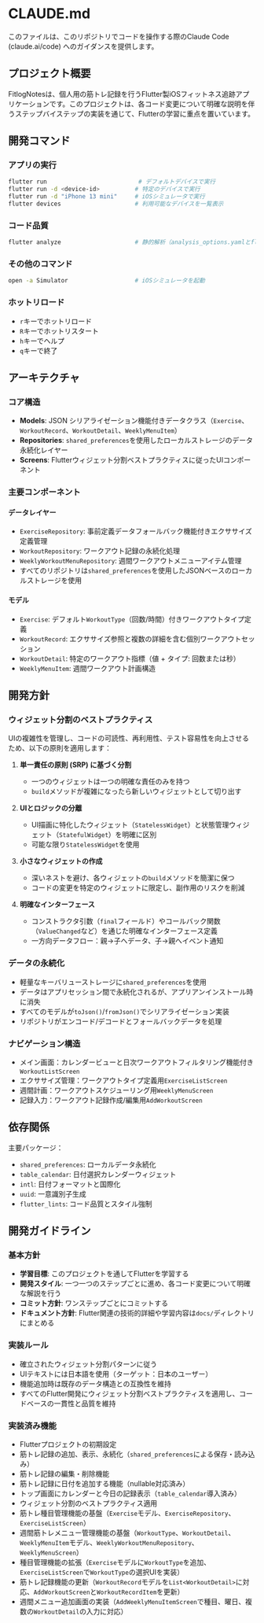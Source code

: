 # CLAUDE.md

このファイルは、このリポジトリでコードを操作する際のClaude Code (claude.ai/code) へのガイダンスを提供します。

## プロジェクト概要

FitlogNotesは、個人用の筋トレ記録を行うFlutter製iOSフィットネス追跡アプリケーションです。このプロジェクトは、各コード変更について明確な説明を伴うステップバイステップの実装を通じて、Flutterの学習に重点を置いています。

## 開発コマンド

### アプリの実行
```bash
flutter run                          # デフォルトデバイスで実行
flutter run -d <device-id>          # 特定のデバイスで実行
flutter run -d "iPhone 13 mini"     # iOSシミュレータで実行
flutter devices                     # 利用可能なデバイスを一覧表示
```

### コード品質
```bash
flutter analyze                     # 静的解析（analysis_options.yamlとflutter_lintsを使用）
```

### その他のコマンド
```bash
open -a Simulator                   # iOSシミュレータを起動
```

### ホットリロード
- `r`キーでホットリロード
- `R`キーでホットリスタート
- `h`キーでヘルプ
- `q`キーで終了

## アーキテクチャ

### コア構造
- **Models**: JSON シリアライゼーション機能付きデータクラス（`Exercise`、`WorkoutRecord`、`WorkoutDetail`、`WeeklyMenuItem`）
- **Repositories**: `shared_preferences`を使用したローカルストレージのデータ永続化レイヤー
- **Screens**: Flutterウィジェット分割ベストプラクティスに従ったUIコンポーネント

### 主要コンポーネント

#### データレイヤー
- `ExerciseRepository`: 事前定義データフォールバック機能付きエクササイズ定義管理
- `WorkoutRepository`: ワークアウト記録の永続化処理
- `WeeklyWorkoutMenuRepository`: 週間ワークアウトメニューアイテム管理
- すべてのリポジトリは`shared_preferences`を使用したJSONベースのローカルストレージを使用

#### モデル
- `Exercise`: デフォルト`WorkoutType`（回数/時間）付きワークアウトタイプ定義
- `WorkoutRecord`: エクササイズ参照と複数の詳細を含む個別ワークアウトセッション
- `WorkoutDetail`: 特定のワークアウト指標（値 + タイプ: 回数または秒）
- `WeeklyMenuItem`: 週間ワークアウト計画構造

## 開発方針

### ウィジェット分割のベストプラクティス

UIの複雑性を管理し、コードの可読性、再利用性、テスト容易性を向上させるため、以下の原則を適用します：

1. **単一責任の原則 (SRP) に基づく分割**
   - 一つのウィジェットは一つの明確な責任のみを持つ
   - `build`メソッドが複雑になったら新しいウィジェットとして切り出す

2. **UIとロジックの分離**
   - UI描画に特化したウィジェット（`StatelessWidget`）と状態管理ウィジェット（`StatefulWidget`）を明確に区別
   - 可能な限り`StatelessWidget`を使用

3. **小さなウィジェットの作成**
   - 深いネストを避け、各ウィジェットの`build`メソッドを簡潔に保つ
   - コードの変更を特定のウィジェットに限定し、副作用のリスクを削減

4. **明確なインターフェース**
   - コンストラクタ引数（`final`フィールド）やコールバック関数（`ValueChanged`など）を通じた明確なインターフェース定義
   - 一方向データフロー：親→子へデータ、子→親へイベント通知

### データの永続化
- 軽量なキーバリューストレージに`shared_preferences`を使用
- データはアプリセッション間で永続化されるが、アプリアンインストール時に消失
- すべてのモデルが`toJson()`/`fromJson()`でシリアライゼーション実装
- リポジトリがエンコード/デコードとフォールバックデータを処理

### ナビゲーション構造
- メイン画面：カレンダービューと日次ワークアウトフィルタリング機能付き`WorkoutListScreen`
- エクササイズ管理：ワークアウトタイプ定義用`ExerciseListScreen`
- 週間計画：ワークアウトスケジューリング用`WeeklyMenuScreen`
- 記録入力：ワークアウト記録作成/編集用`AddWorkoutScreen`

## 依存関係

主要パッケージ：
- `shared_preferences`: ローカルデータ永続化
- `table_calendar`: 日付選択カレンダーウィジェット
- `intl`: 日付フォーマットと国際化
- `uuid`: 一意識別子生成
- `flutter_lints`: コード品質とスタイル強制

## 開発ガイドライン

### 基本方針
- **学習目標**: このプロジェクトを通してFlutterを学習する
- **開発スタイル**: 一つ一つのステップごとに進め、各コード変更について明確な解説を行う
- **コミット方針**: ワンステップごとにコミットする
- **ドキュメント方針**: Flutter関連の技術的詳細や学習内容は`docs/`ディレクトリにまとめる

### 実装ルール
- 確立されたウィジェット分割パターンに従う
- UIテキストには日本語を使用（ターゲット：日本のユーザー）
- 機能追加時は既存のデータ構造との互換性を維持
- すべてのFlutter開発にウィジェット分割ベストプラクティスを適用し、コードベースの一貫性と品質を維持

### 実装済み機能
- Flutterプロジェクトの初期設定
- 筋トレ記録の追加、表示、永続化（`shared_preferences`による保存・読み込み）
- 筋トレ記録の編集・削除機能
- 筋トレ記録に日付を追加する機能（nullable対応済み）
- トップ画面にカレンダーと今日の記録表示（`table_calendar`導入済み）
- ウィジェット分割のベストプラクティス適用
- 筋トレ種目管理機能の基盤（`Exercise`モデル、`ExerciseRepository`、`ExerciseListScreen`）
- 週間筋トレメニュー管理機能の基盤（`WorkoutType`、`WorkoutDetail`、`WeeklyMenuItem`モデル、`WeeklyWorkoutMenuRepository`、`WeeklyMenuScreen`）
- 種目管理機能の拡張（`Exercise`モデルに`WorkoutType`を追加、`ExerciseListScreen`で`WorkoutType`の選択UIを実装）
- 筋トレ記録機能の更新（`WorkoutRecord`モデルを`List<WorkoutDetail>`に対応、`AddWorkoutScreen`と`WorkoutRecordItem`を更新）
- 週間メニュー追加画面の実装（`AddWeeklyMenuItemScreen`で種目、曜日、複数の`WorkoutDetail`の入力に対応）